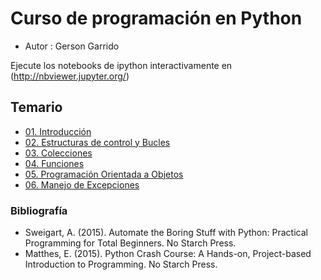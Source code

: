 # Curso de programación en Python

- Autor : Gerson Garrido

Ejecute los notebooks de ipython interactivamente en (http://nbviewer.jupyter.org/)

## Temario

* [01. Introducción](http://nbviewer.jupyter.org/github/Gerson231294/CursoPython/blob/master/1.%20Introducci%C3%B3n.ipynb)
* [02. Estructuras de control y Bucles](http://nbviewer.jupyter.org/github/Gerson231294/CursoPython/blob/master/2.%20Contro%20de%20Flujo%20y%20Bucles.ipynb)
* [03. Colecciones](http://nbviewer.jupyter.org/github/Gerson231294/CursoPython/blob/master/3.%20Colecciones.ipynb)
* [04. Funciones](http://nbviewer.jupyter.org/github/Gerson231294/CursoPython/blob/master/4.%20Funciones.ipynb)
* [05. Programación Orientada a Objetos]()
* [06. Manejo de Excepciones]()


### Bibliografía

- Sweigart, A. (2015). Automate the Boring Stuff with Python: Practical Programming for Total Beginners. No Starch Press.
- Matthes, E. (2015). Python Crash Course: A Hands-on, Project-based Introduction to Programming. No Starch Press.
